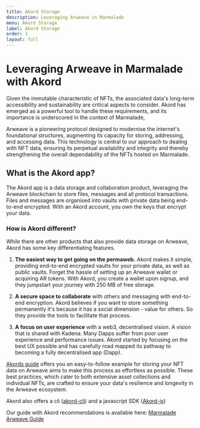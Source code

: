 ```yaml
---
title: Akord Storage
description: Leveraging Arweave in Marmalade
menu: Akord Storage
label: Akord Storage
order: 1
layout: full
---
```


# Leveraging Arweave in Marmalade with Akord

Given the immutable characteristic of NFTs, the associated data's long-term
accessibility and sustainability are critical aspects to consider. Akord has
emerged as a powerful tool to handle these requirements, and its importance is
underscored in the context of Marmalade,

Arweave is a pioneering protocol designed to modernise the internet's
foundational structures, augmenting its capacity for storing, addressing, and
accessing data. This technology is central to our approach to dealing with NFT
data, ensuring its perpetual availability and integrity and thereby
strengthening the overall dependability of the NFTs hosted on Marmalade.

## What is the Akord app?

The Akord app is a data storage and collaboration product, leveraging the Arweave blockchain to store files, messages and all protocol transactions. Files and messages are organised into vaults with private data being end-to-end encrypted. With an Akord account, you own the keys that encrypt your data. 

### How is Akord different?
While there are other products that also provide data storage on Arweave, Akord has some key differentiating features. 

1. **The easiest way to get going on the permaweb.** Akord makes it simple, providing end-to-end encrypted vaults for your private data, as well as public vaults. Forget the hassle of setting up an Arweave wallet or acquiring AR tokens. With Akord, you create a wallet upon signup, and they jumpstart your journey with 250 MB of free storage. 

2. **A secure space to collaborate** with others and messaging with end-to-end encryption. Akord believes if you want to store something permanently it's because it has a social dimension - value for others. So they provide the tools to facilitate that process. 

3. **A focus on user experience** with a web3, decentralised vision. A vision that is shared with Kadena. Many Dapps suffer from poor user experience and performance issues. Akord started by focusing on the best UX possible and has carefully road mapped its pathway to becoming a fully decentralised app (Dapp). 

[Akords guide](https://docs.akord.com/v/app-docs/product-guides/uploading-and-managing-files) offers you an easy-to-follow example for storing your NFT data on
Arweave aims to make this process as effortless as possible. These best practices, which cater to both extensive asset collections and individual NFTs, are crafted to ensure your data's resilience and longevity in the Arweave ecosystem.

Akord also offers a cli ([akord-cli](https://docs.akord.com/build/akord-cli)) and a javascript SDK ([Akord-js](https://github.com/Akord-com/akord-js))

Our guide with Akord recommendations is available here:
[Marmalade Arweave Guide](todo)
